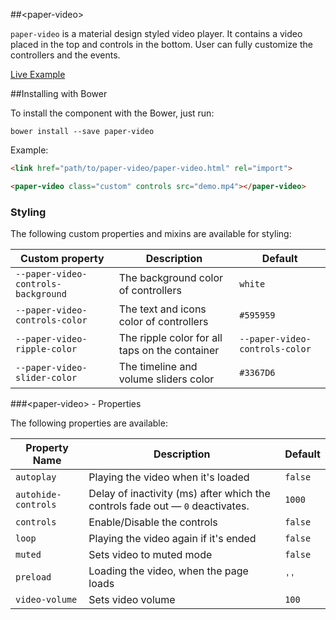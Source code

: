 ##&lt;paper-video&gt;

`paper-video` is a material design styled video player. It contains a video placed in the top and
controls in the bottom. User can fully customize the controllers and the events.

[Live Example](http://spacee.xyz/polymer-components/paper-video/demo.html)

##Installing with Bower

To install the component with the Bower, just run: 

`bower install --save paper-video`


Example:

```html
<link href="path/to/paper-video/paper-video.html" rel="import">

<paper-video class="custom" controls src="demo.mp4"></paper-video>
```

### Styling

The following custom properties and mixins are available for styling:

| Custom property | Description | Default |
| --- | --- | --- |
| `--paper-video-controls-background` | The background color of controllers | `white` |
| `--paper-video-controls-color` | The text and icons color of controllers | `#595959` |
| `--paper-video-ripple-color` | The ripple color for all taps on the container | `--paper-video-controls-color` |
| `--paper-video-slider-color` | The timeline and volume sliders color | `#3367D6` |

###&lt;paper-video&gt; - Properties

The following properties are available:

| Property Name | Description | Default |
| --- | --- | --- |
| `autoplay` | Playing the video when it's loaded | `false` |
| `autohide-controls` | Delay of inactivity (ms) after which the controls fade out &mdash; `0` deactivates. | `1000` |
| `controls` | Enable/Disable the controls | `false` |
| `loop` | Playing the video again if it's ended | `false` |
| `muted` | Sets video to muted mode | `false` |
| `preload` | Loading the video, when the page loads | `''` |
| `video-volume` | Sets video volume | `100` |
